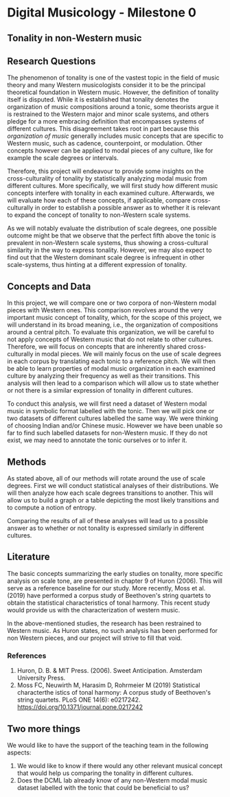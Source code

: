 # Digital Musicology - Milestone 0

## Tonality in non-Western music

## Research Questions

The phenomenon of tonality is one of the vastest topic in the field of music theory and many Western musicologists consider it to be the principal theoretical foundation in Western music. However, the definition of tonality itself is disputed. While it is established that tonality denotes the organization of music compositions around a tonic, some theorists argue it is restrained to the Western major and minor scale systems, and others pledge for a more embracing definition that encompasses systems of different cultures. This disagreement takes root in part because this _organization of music_ generally includes music concepts that are specific to Western music, such as cadence, counterpoint, or modulation. Other concepts however can be applied to modal pieces of any culture, like for example the scale degrees or intervals.

Therefore, this project will endeavour to provide some insights on the cross-culturality of tonality by statistically analyzing modal music from different cultures. More specifically, we will first study how different music concepts interfere with tonality in each examined culture. Afterwards, we will evaluate how each of these concepts, if applicable, compare cross-culturally in order to establish a possible answer as to whether it is relevant to expand the concept of tonality to non-Western scale systems.

As we will notably evaluate the distribution of scale degrees, one possible outcome might be that we observe that the perfect fifth above the tonic is prevalent in non-Western scale systems, thus showing a cross-cultural similarity in the way to express tonality. However, we may also expect to find out that the Western dominant scale degree is infrequent in other scale-systems, thus hinting at a different expression of tonality.

## Concepts and Data

In this project, we will compare one or two corpora of non-Western modal pieces with Western ones. This comparison revolves around the very important music concept of tonality, which, for the scope of this project, we will understand in its broad meaning, i.e., the organization of compositions around a central pitch. To evaluate this organization, we will be careful to not apply concepts of Western music that do not relate to other cultures. Therefore, we will focus on concepts that are inherently shared cross-culturally in modal pieces. We will mainly focus on the use of scale degrees in each corpus by translating each tonic to a reference pitch. We will then be able to learn properties of modal music organization in each examined culture by analyzing their frequency as well as their transitions. This analysis will then lead to a comparison which will allow us to state whether or not there is a similar expression of tonality in different cultures.

To conduct this analysis, we will first need a dataset of Western modal music in symbolic format labelled with the tonic. Then we will pick one or two datasets of different cultures labelled the same way. We were thinking of choosing Indian and/or Chinese music. However we have been unable so far to find such labelled datasets for non-Western music. If they do not exist, we may need to annotate the tonic ourselves or to infer it.

## Methods
As stated above, all of our methods will rotate around the use of scale degrees. First we will conduct statistical analyses of their distributions. We will then analyze how each scale degrees transitions to another. This will allow us to build a graph or a table depicting the most likely transitions and to compute a notion of entropy.

Comparing the results of all of these analyses will lead us to a possible answer as to whether or not tonality is expressed similarly in different cultures.

## Literature

The basic concepts summarizing the early studies on tonality, more specific analysis on scale tone, are presented in chapter 9 of Huron (2006). This will serve as a reference baseline for our study. More recently, Moss et al. (2019) have performed a corpus study of Beethoven's string quartets to obtain the statistical characteristics of tonal harmony. This recent study would provide us with the characterization of western music.

In the above-mentioned studies, the research has been restrained to Western music. As Huron states, no such analysis has been performed for non Western pieces, and our project will strive to fill that void.
### References

1. Huron, D. B. & MIT Press. (2006). Sweet Anticipation. Amsterdam University Press.
2. Moss FC, Neuwirth M, Harasim D, Rohrmeier M (2019) Statistical characterthe istics of tonal harmony: A corpus study of Beethoven's string quartets. PLoS ONE 14(6): e0217242. https://doi.org/10.1371/journal.pone.0217242

## Two more things

We would like to have the support of the teaching team in the following aspects:

1. We would like to know if there would any other relevant musical concept that would help us comparing the tonality in different cultures.
2. Does the DCML lab already know of any non-Western modal music dataset labelled with the tonic that could be beneficial to us?
